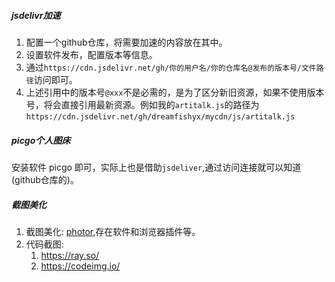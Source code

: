 ##### jsdelivr加速

1. 配置一个github仓库，将需要加速的内容放在其中。
2. 设置软件发布，配置版本等信息。
3. 通过`https://cdn.jsdelivr.net/gh/你的用户名/你的仓库名@发布的版本号/文件路径`访问即可。
4. 上述引用中的版本号`@xxx`不是必需的，是为了区分新旧资源，如果不使用版本号，将会直接引用最新资源。例如我的`artitalk.js`的路径为`https://cdn.jsdelivr.net/gh/dreamfishyx/mycdn/js/artitalk.js`



##### picgo个人图床

安装软件 picgo 即可，实际上也是借助`jsdeliver`,通过访问连接就可以知道(github仓库的)。





##### 截图美化

1. 截图美化: [photor](https://www.photor.fun/),存在软件和浏览器插件等。
2. 代码截图: 
   1. https://ray.so/
   2. https://codeimg.io/
